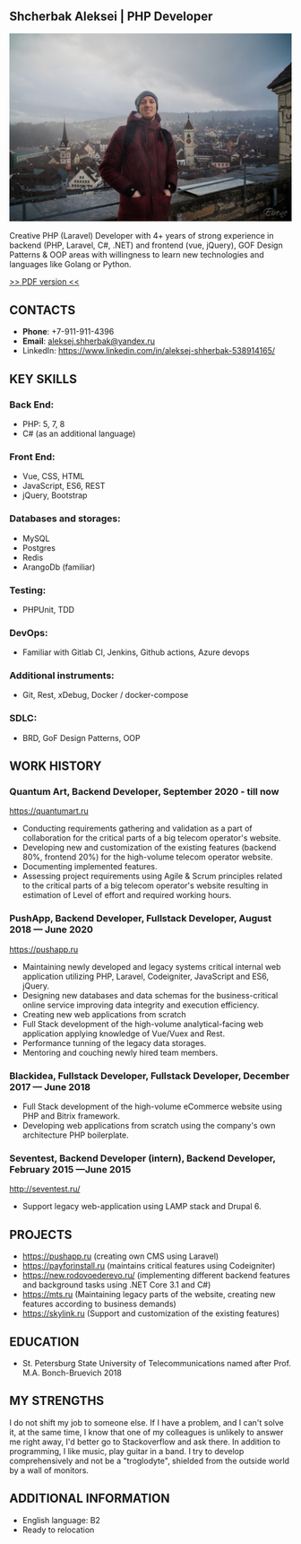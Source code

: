## Shcherbak Aleksei | PHP Developer

![avatar](./ava.jpg)

Creative PHP (Laravel) Developer with 4+ years of strong experience in backend (PHP, Laravel, C#, .NET) and frontend (vue, jQuery), 
GOF Design Patterns & OOP areas with willingness to learn new technologies and languages like Golang or Python.

[>> PDF version <<](./Aleksej_Shherbak_Laravel_PHP_Developer.pdf)

## CONTACTS
* **Phone**: +7-911-911-4396
* **Email**: aleksej.shherbak@yandex.ru
* LinkedIn: https://www.linkedin.com/in/aleksej-shherbak-538914165/

## KEY SKILLS

### **Back End**:
* PHP: 5, 7, 8
* C# (as an additional language)

### **Front End**:
* Vue, CSS, HTML
* JavaScript, ES6, REST
* jQuery, Bootstrap

### **Databases and storages**:
* MySQL 
* Postgres
* Redis
* ArangoDb (familiar)

### **Testing**:
* PHPUnit, TDD

### **DevOps**:
* Familiar with Gitlab CI, Jenkins, Github actions, Azure devops

### **Additional instruments**:
* Git, Rest, xDebug, Docker / docker-compose

### **SDLC**:
* BRD, GoF Design Patterns, OOP

## WORK HISTORY

### **Quantum Art, Backend Developer, September 2020 - till now** 
 https://quantumart.ru 

* Conducting requirements gathering and validation as a part of collaboration for the critical parts of a big telecom operator's website.
* Developing new and customization of the existing features (backend 80%, frontend 20%) for the high-volume telecom operator website.
* Documenting implemented features.
* Assessing project requirements using Agile & Scrum principles related to the critical parts of a big telecom operator's website resulting in estimation of Level of effort and required working hours.

### **PushApp, Backend Developer, Fullstack Developer, August 2018 — June 2020** 
https://pushapp.ru

* Maintaining newly developed and legacy systems critical internal web application utilizing PHP, Laravel, Codeigniter, JavaScript and ES6, jQuery.
* Designing new databases and data schemas for the business-critical online service improving data integrity and execution efficiency.
* Creating new web applications from scratch
* Full Stack development of the high-volume analytical-facing web application applying knowledge of Vue/Vuex and Rest.
* Performance tunning of the legacy data storages.
* Mentoring and couching newly hired team members.

### **Blackidea, Fullstack Developer, Fullstack Developer, December 2017 — June 2018** 
* Full Stack development of the high-volume eCommerce website using PHP and Bitrix framework.
* Developing web applications from scratch using the company's own architecture PHP boilerplate.

### **Seventest, Backend Developer (intern), Backend Developer, February 2015 —June 2015** 
http://seventest.ru/ 

* Support legacy web-application using LAMP stack and Drupal 6. 

## PROJECTS
* https://pushapp.ru (creating own CMS using Laravel)
* https://payforinstall.ru (maintains critical features using Codeigniter)
* https://new.rodovoederevo.ru/ (implementing different backend features and background tasks using .NET Core 3.1 and C#)
* https://mts.ru (Maintaining legacy parts of the website, creating new features according to business demands)
* https://skylink.ru (Support and customization of the existing features)

## EDUCATION
* St. Petersburg State University of Telecommunications named after Prof. M.A. Bonch-Bruevich 2018

## MY STRENGTHS
I do not shift my job to someone else. If I have a problem, and I can't solve it, at the same
time, I know that one of my colleagues is unlikely to answer me right away, I'd better go to
Stackoverflow and ask there.
In addition to programming, I like music, play guitar in a band. I try to develop
comprehensively and not be a "troglodyte", shielded from the outside world by a wall of monitors.

## ADDITIONAL INFORMATION
* English language: B2
* Ready to relocation